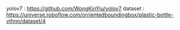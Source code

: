 yolov7 : https://github.com/WongKinYiu/yolov7
dataset : https://universe.roboflow.com/orrientedboundingbox/plastic-bottle-vthnn/dataset/4